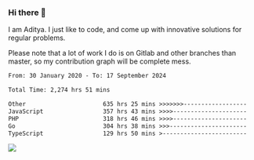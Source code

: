 ### Hi there 👋

I am Aditya. I just like to code, and come up with innovative solutions for regular problems.

Please note that a lot of work I do is on Gitlab and other branches than master, so my contribution graph will be complete mess.

<!--START_SECTION:waka-->

```txt
From: 30 January 2020 - To: 17 September 2024

Total Time: 2,274 hrs 51 mins

Other                      635 hrs 25 mins >>>>>>>------------------   27.93 %
JavaScript                 357 hrs 43 mins >>>>---------------------   15.72 %
PHP                        318 hrs 46 mins >>>>---------------------   14.01 %
Go                         304 hrs 38 mins >>>----------------------   13.39 %
TypeScript                 129 hrs 50 mins >------------------------   05.71 %
```

<!--END_SECTION:waka-->

![](https://komarev.com/ghpvc/?username=BrainBuzzer)

